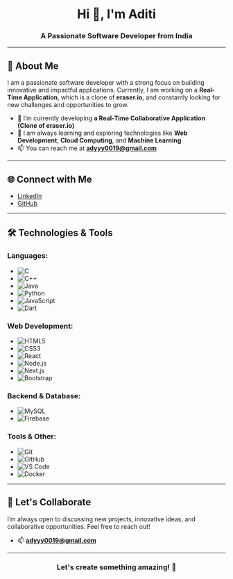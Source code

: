 <h1 align="center">Hi 👋, I'm Aditi</h1>
<h3 align="center">A Passionate Software Developer from India</h3>

---

## 🚀 About Me

I am a passionate software developer with a strong focus on building innovative and impactful applications. Currently, I am working on a **Real-Time Application**, which is a clone of **eraser.io**, and constantly looking for new challenges and opportunities to grow.

- 🔭 I’m currently developing **a Real-Time Collaborative Application (Clone of eraser.io)**
- 🌱 I am always learning and exploring technologies like **Web Development**, **Cloud Computing**, and **Machine Learning**
- 📫 You can reach me at **adyyy0019@gmail.com**

---

## 🌐 Connect with Me

- [LinkedIn](https://linkedin.com/in/aditiii19)
- [GitHub](https://github.com/aditiiiii1)

---

## 🛠️ Technologies & Tools

### Languages:
- ![C](https://img.shields.io/badge/-C-00599C?style=flat&logo=c&logoColor=white)
- ![C++](https://img.shields.io/badge/-C%2B%2B-00599C?style=flat&logo=cplusplus&logoColor=white)
- ![Java](https://img.shields.io/badge/-Java-007396?style=flat&logo=java&logoColor=white)
- ![Python](https://img.shields.io/badge/-Python-3776AB?style=flat&logo=python&logoColor=white)
- ![JavaScript](https://img.shields.io/badge/-JavaScript-000000?style=flat&logo=javascript&logoColor=white)
- ![Dart](https://img.shields.io/badge/-Dart-00B0B9?style=flat&logo=dart&logoColor=white)

### Web Development:
- ![HTML5](https://img.shields.io/badge/-HTML5-E34F26?style=flat&logo=html5&logoColor=white)
- ![CSS3](https://img.shields.io/badge/-CSS3-1572B6?style=flat&logo=css3&logoColor=white)
- ![React](https://img.shields.io/badge/-React-61DAFB?style=flat&logo=react&logoColor=black)
- ![Node.js](https://img.shields.io/badge/-Node.js-339933?style=flat&logo=node.js&logoColor=white)
- ![Next.js](https://img.shields.io/badge/-Next.js-000000?style=flat&logo=next.js&logoColor=white)
- ![Bootstrap](https://img.shields.io/badge/-Bootstrap-563D7C?style=flat&logo=bootstrap&logoColor=white)

### Backend & Database:
- ![MySQL](https://img.shields.io/badge/-MySQL-4479A1?style=flat&logo=mysql&logoColor=white)
- ![Firebase](https://img.shields.io/badge/-Firebase-FFCA28?style=flat&logo=firebase&logoColor=black)

### Tools & Other:
- ![Git](https://img.shields.io/badge/-Git-F05032?style=flat&logo=git&logoColor=white)
- ![GitHub](https://img.shields.io/badge/-GitHub-181717?style=flat&logo=github&logoColor=white)
- ![VS Code](https://img.shields.io/badge/-VS%20Code-007ACC?style=flat&logo=visual-studio-code&logoColor=white)
- ![Docker](https://img.shields.io/badge/-Docker-2496ED?style=flat&logo=docker&logoColor=white)

---

## 💬 Let's Collaborate

I’m always open to discussing new projects, innovative ideas, and collaborative opportunities. Feel free to reach out!

- 📫 **adyyy0019@gmail.com**

---

<h3 align="center">Let's create something amazing! 🚀</h3>

